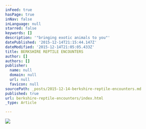 ```yaml
---
inFeed: true
hasPage: true
inNav: false
inLanguage: null
starred: false
keywords: []
description: '"bringing exotic animals to you"'
datePublished: '2015-12-14T21:15:44.147Z'
dateModified: '2015-12-14T21:05:05.433Z'
title: BERKSHIRE REPTILE ENCOUNTERS
author: []
authors: []
publisher:
  name: null
  domain: null
  url: null
  favicon: null
sourcePath: _posts/2015-12-14-berkshire-reptile-encounters.md
published: true
url: berkshire-reptile-encounters/index.html
_type: Article

---
```

![](https://s3-us-west-2.amazonaws.com/the-grid-img/p/1f8fc06dbde3aa1f3082b5ef8d7b12dba168f8a4.jpg)